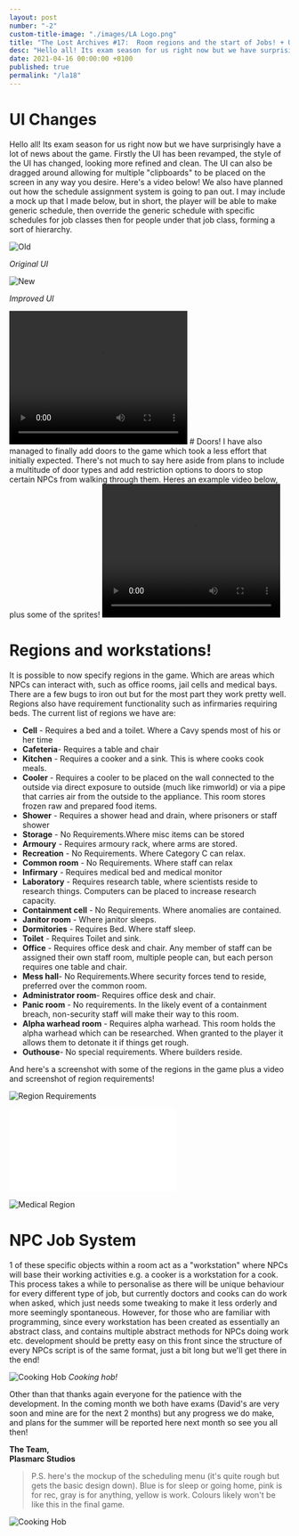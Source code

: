 ```yaml
---
layout: post
number: "-2"
custom-title-image: "./images/LA Logo.png"
title: "The Lost Archives #17:  Room regions and the start of Jobs! + UI and other stuff"
desc: "Hello all! Its exam season for us right now but we have surprisingly have a lot of news about the game. Firstly the UI has been revamped, the style of the UI has changed, looking more refined and clean. The UI can also be dragged around allowing for multiple 'clipboards' to be placed on the screen in any way you desire. Here's a video below! We also have planned out how the schedule assignment system is going to pan out. I may include a mock up that I made below, but in short, the player will be able to make generic schedule, then override the generic schedule with specific schedules for job classes then for people under that job class, forming a sort of hierarchy. "
date: 2021-04-16 00:00:00 +0100
published: true
permalink: "/la18"
---
```


# UI Changes
Hello all! Its exam season for us right now but we have surprisingly have a lot of news about the game. Firstly the UI has been revamped, the style of the UI has changed, looking more refined and clean. The UI can also be dragged around allowing for multiple "clipboards" to be placed on the screen in any way you desire. Here's a video below! We also have planned out how the schedule assignment system is going to pan out. I may include a mock up that I made below, but in short, the player will be able to make generic schedule, then override the generic schedule with specific schedules for job classes then for people under that job class, forming a sort of hierarchy. 

![Old](./forensic-friday-media/-la18/old-ui.png)

*Original UI*

![New](./forensic-friday-media/-la18/new-ui.png)

*Improved UI*

<video width="320" height="240" controls>
<source src="./forensic-friday-media/-la18/UI_Dragging.mp4" type="video/mp4">
Your browser does not support the video tag.
</video>
# Doors!
I have also managed to finally add doors to the game which took a less effort that initially expected. There's not much to say here aside from plans to include a multitude of door types and add restriction options to doors to stop certain NPCs from walking through them. Heres an example video below, plus some of the sprites!

<video width="320" height="240" controls>
<source src="./forensic-friday-media/-la18/Door_Test.mp4" type="video/mp4">
Your browser does not support the video tag.
</video>

# Regions and workstations!
It is possible to now specify regions in the game. Which are areas which NPCs can interact with, such as office rooms, jail cells and medical bays. There are a few bugs to iron out but for the most part they work pretty well. Regions also have requirement functionality such as infirmaries requiring beds.  The current list of regions we have are:

- **Cell** - Requires a bed and a toilet. Where a Cavy spends most of his or her time
- **Cafeteria**- Requires a table and chair
- **Kitchen** - Requires a cooker and a sink. This is where cooks cook meals.
- **Cooler** - Requires a cooler to be placed on the wall connected to the outside via direct exposure to outside (much like rimworld) or via a pipe that carries air from the outside to the appliance. This room stores frozen raw and prepared food items.
- **Shower** - Requires a shower head and drain, where prisoners or staff shower
- **Storage** - No Requirements.Where misc items can be stored
- **Armoury** - Requires armoury rack, where arms are stored.
- **Recreation** - No Requirements. Where Category C can relax. 
- **Common room** - No Requirements. Where staff can relax
- **Infirmary** - Requires medical bed and medical monitor
- **Laboratory** - Requires research table, where scientists reside to research things. Computers can be placed to increase research capacity.
- **Containment cell** - No Requirements. Where anomalies are contained.
- **Janitor room** - Where janitor sleeps.
- **Dormitories** - Requires Bed. Where staff sleep.
- **Toilet** - Requires Toilet and sink.
- **Office** - Requires office desk and chair. Any member of staff can be assigned their own staff room, multiple people can, but each person requires one table and chair.
- **Mess hall**- No Requirements.Where security forces tend to reside, preferred over the common room.
- **Administrator room**- Requires office desk and chair.
- **Panic room** - No requirements. In the likely event of a containment breach, non-security staff will make their way to this room.
- **Alpha warhead room** - Requires alpha warhead. This room holds the alpha warhead which can be researched. When granted to the player it allows them to detonate it if things get rough.
- **Outhouse**- No special requirements. Where builders reside.

And here's a screenshot with  some of the regions in the game plus a video and screenshot of region requirements!

![Region Requirements](./forensic-friday-media/-la18/regions.png)

<iframe src="./forensic-friday-media/-la18/req.mp4" frameborder="0" allowfullscreen></iframe>

![Medical Region](./forensic-friday-media/-la18/med.png)

# NPC Job System

1 of these specific objects within a room act as a "workstation" where NPCs will base their working activities e.g. a cooker is a workstation for a cook. This process takes a while to personalise as there will be unique behaviour for every different type of job, but currently doctors and cooks can do work when asked, which just needs some tweaking to make it less orderly and more seemingly spontaneous. However, for those who are familiar with programming, since every workstation has been created as essentially an abstract class, and contains multiple abstract methods for NPCs doing work etc. development should be pretty easy on this front since the structure of every NPCs script is of the same format, just a bit long but we'll get there in the end!

![Cooking Hob](./forensic-friday-media/-la18/hob.png)
*Cooking hob!*

Other than that thanks again everyone for the patience with the development. In the coming month we both have exams (David's are very soon and mine are for the next 2 months) but any progress we do make, and plans for the summer will be reported here next month so see you all then!  

**The Team,**\
**Plasmarc Studios**

> P.S. here's the mockup of the scheduling menu (it's quite rough but gets the basic design down). Blue is for sleep or going home, pink is for rec, gray is for anything, yellow is work. Colours likely won't be like this in the final game.

![Cooking Hob](./forensic-friday-media/-la18/schedule_mock.png)
